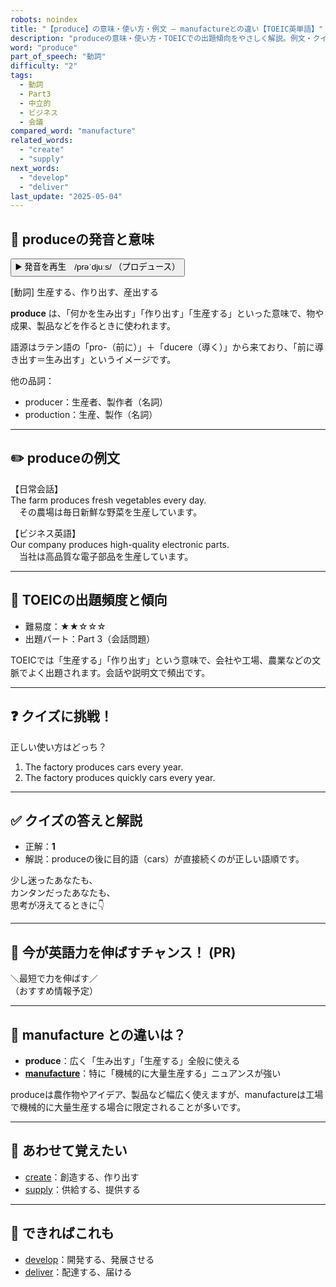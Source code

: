 ```yaml
---
robots: noindex
title: "【produce】の意味・使い方・例文 ― manufactureとの違い【TOEIC英単語】"
description: "produceの意味・使い方・TOEICでの出題傾向をやさしく解説。例文・クイズ付きでmanufactureとの違いもわかりやすく学べます。"
word: "produce"
part_of_speech: "動詞"
difficulty: "2"
tags:
  - 動詞
  - Part3
  - 中立的
  - ビジネス
  - 会議
compared_word: "manufacture"
related_words:
  - "create"
  - "supply"
next_words:
  - "develop"
  - "deliver"
last_update: "2025-05-04"
---
```


## 🔰 produceの発音と意味

<button class="play-audio" onclick="playTTS('produce')">
  <span class="play-audio-main">
    ▶️ 発音を再生　/prəˈdjuːs/
  </span>
  <span class="play-audio-sub">
    （プロデュース）
  </span>
</button>

[動詞] 生産する、作り出す、産出する

**produce** は、「何かを生み出す」「作り出す」「生産する」といった意味で、物や成果、製品などを作るときに使われます。

語源はラテン語の「pro-（前に）」＋「ducere（導く）」から来ており、「前に導き出す＝生み出す」というイメージです。

他の品詞：  
- producer：生産者、製作者（名詞）
- production：生産、製作（名詞）

---

## ✏️ produceの例文

【日常会話】  
The farm produces fresh vegetables every day.  
　その農場は毎日新鮮な野菜を生産しています。

【ビジネス英語】  
Our company produces high-quality electronic parts.  
　当社は高品質な電子部品を生産しています。

---

## 🎯 TOEICの出題頻度と傾向

- 難易度：★★☆☆☆
- 出題パート：Part 3（会話問題）

TOEICでは「生産する」「作り出す」という意味で、会社や工場、農業などの文脈でよく出題されます。会話や説明文で頻出です。

---

## ❓ クイズに挑戦！

正しい使い方はどっち？

1. The factory produces cars every year.  
2. The factory produces quickly cars every year.

---

## ✅ クイズの答えと解説

- 正解：**1**
- 解説：produceの後に目的語（cars）が直接続くのが正しい語順です。

少し迷ったあなたも、  
カンタンだったあなたも、  
思考が冴えてるときに👇️

---

## 🚀 今が英語力を伸ばすチャンス！ (PR)

<div class="info-center">
＼最短で力を伸ばす／<br>  
（おすすめ情報予定）
</div>

---

## 🤔  manufacture との違いは？

- **produce**：広く「生み出す」「生産する」全般に使える
- **[manufacture](/word/manufacture)**：特に「機械的に大量生産する」ニュアンスが強い

produceは農作物やアイデア、製品など幅広く使えますが、manufactureは工場で機械的に大量生産する場合に限定されることが多いです。

---

## 🧩 あわせて覚えたい

- [create](/word/create)：創造する、作り出す
- [supply](/word/supply)：供給する、提供する

---

## 📖 できればこれも

- [develop](/word/develop)：開発する、発展させる
- [deliver](/word/deliver)：配達する、届ける

<!-- cvid: aid15_bid01 -->
